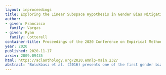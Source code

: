```yaml
---
layout: inproceedings
title: Exploring the Linear Subspace Hypothesis in Gender Bias Mitigation
author: 
- given: Francisco 
  family: Vargas
- given: Ryan 
  family: Cotterell
container-title: Proceedings of the 2020 Conference on Empirical Methods in Natural Language Processing
year: 2020
published: 2020-11-17
arxiv: 2009.09435
html: https://aclanthology.org/2020.emnlp-main.232/
abstract: "Bolukbasi et al. (2016) presents one of the first gender bias mitigation techniques for word embeddings. Their method takes pre-trained word embeddings as input and attempts to isolate a linear subspace that captures most of the gender bias in the embeddings. As judged by an analogical evaluation task, their method virtually eliminates gender bias in the embeddings. However, an implicit and untested assumption of their method is that the bias sub-space is actually linear. In this work, we generalize their method to a kernelized, non-linear version. We take inspiration from kernel principal component analysis and derive a non-linear bias isolation technique. We discuss and overcome some of the practical drawbacks of our method for non-linear gender bias mitigation in word embeddings and analyze empirically whether the bias subspace is actually linear. Our analysis shows that gender bias is in fact well captured by a linear subspace, justifying the assumption of Bolukbasi et al. (2016)."
---
```


